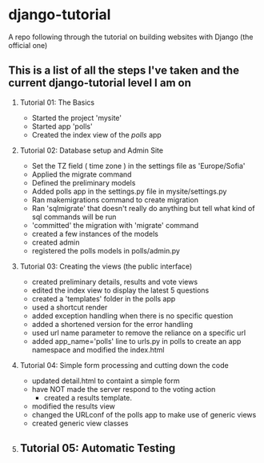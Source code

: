 # django-tutorial
A repo following through the tutorial on building websites with Django (the official one)


## This is a list of all the steps I've taken and the current django-tutorial level I am on

1. Tutorial 01: The Basics
	- Started the project 'mysite'
	- Started app 'polls'
	- Created the index view of the _polls_ app


2. Tutorial 02: Database setup and Admin Site
	- Set the TZ field ( time zone ) in the settings file as 'Europe/Sofia'
	- Applied the migrate command
	- Defined the preliminary models
	- Added polls app in the settings.py file in mysite/settings.py
	- Ran makemigrations command to create migration
	- Ran 'sqlmigrate' that doesn't really do anything but tell what kind of sql commands will be run
	- 'committed' the migration with 'migrate' command
	- created a few instances of the models
	- created admin
	- registered the polls models in polls/admin.py


3. Tutorial 03: Creating the views (the public interface)
	- created preliminary details, results and vote views
	- edited the index view to display the latest 5 questions
	- created a 'templates' folder in the polls app
	- used a shortcut render
	- added exception handling when there is no specific question
	- added a shortened version for the error handling
	- used url name parameter to remove the reliance on a specific url
 	- added app_name='polls' line to urls.py in polls to create an app namespace and modified the index.html

4. Tutorial 04: Simple form processing and cutting down the code
	- updated detail.html to containt a simple form
	- have NOT made the server respond to the voting action
        - created a results template.
	- modified the results view
	- changed the URLconf of the polls app to make use of generic views
	- created generic view classes

5. Tutorial 05: Automatic Testing
	- 	


